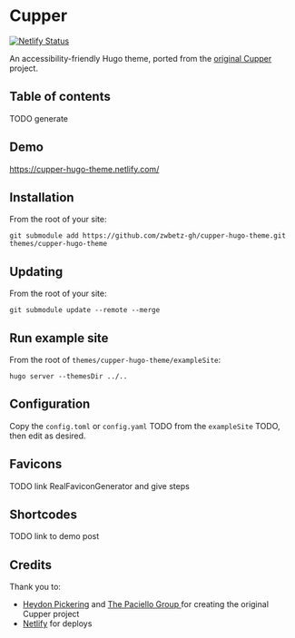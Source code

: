 # Cupper

[![Netlify Status](https://api.netlify.com/api/v1/badges/bc8c4e51-37ee-419d-ad4f-b378010ee546/deploy-status)](https://app.netlify.com/sites/cupper-hugo-theme/deploys)

An accessibility-friendly Hugo theme, ported from the [original Cupper](https://github.com/ThePacielloGroup/cupper) project.

## Table of contents

TODO generate

## Demo

https://cupper-hugo-theme.netlify.com/

## Installation

From the root of your site:

```
git submodule add https://github.com/zwbetz-gh/cupper-hugo-theme.git themes/cupper-hugo-theme
```

## Updating

From the root of your site:

```
git submodule update --remote --merge
```

## Run example site

From the root of `themes/cupper-hugo-theme/exampleSite`:

```
hugo server --themesDir ../..
```

## Configuration

Copy the `config.toml` or `config.yaml` TODO from the `exampleSite` TODO, then edit as desired. 

## Favicons

TODO link RealFaviconGenerator and give steps

## Shortcodes

TODO link to demo post

## Credits

Thank you to:

- [Heydon Pickering](http://www.heydonworks.com) and [The Paciello Group
](https://www.paciellogroup.com/) for creating the original Cupper project
- [Netlify](https://www.netlify.com/) for deploys

